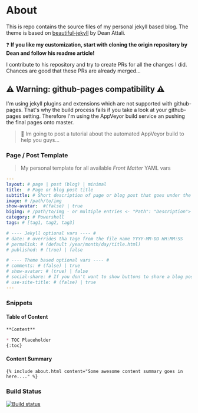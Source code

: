 # About

This is repo contains the source files of my personal jekyll based blog.
The theme is based on [beautiful-jekyll](https://github.com/daattali/beautiful-jekyll) by Dean Attali.

❓ **If you like my customization, start with cloning the origin repository by Dean and follow his readme article!**

I contribute to his repository and try to create PRs for all the changes I did. Chances are good that these PRs are already merged...


## ⚠️ Warning: github-pages compatibility ⚠️

I'm using jekyll plugins and extensions which are not supported with github-pages. That's why the build process fails
if you take a look at your github-pages setting. Therefore I'm using the AppVeyor build service an pushing the final
pages onto master.

> 📓 Im going to post a tutorial about the automated AppVeyor build to help you guys...

### Page / Post Template
> My personal template for all available *Front Matter* YAML vars

```YAML
---
layout: # page | post (blog) | minimal
title:	# Page or blog post title
subtitle: # Short description of page or blog post that goes under the title
image: # /path/to/img
show-avatar:  #(false) | true
bigimg:	# /path/to/img - or multiple entries <- "Path": "Description">
category: # Powershell
tags: # [tag1, tag2, tag3]

# ---- Jekyll optional vars ---- #
# date: # overrides tha tage from the file name YYYY-MM-DD HH:MM:SS
# permalink: # (default /year/month/day/title.html)
# published: # (true) | false

# ---- Theme based optional vars ---- #
# comments: # (false) | true
# show-avatar: # (true) | false
# social-share: # If you don't want to show buttons to share a blog post on social media, use social-share: false (this feature is turned on by default).
# use-site-title: # (false) | true
---
```

### Snippets

#### Table of Content

```markdown
**Content**

* TOC Placeholder
{:toc}
```

#### Content Summary
```
{% include about.html content="Some awesome content summary goes in here...." %}
```

### Build Status
[![Build status](https://ci.appveyor.com/api/projects/status/ijefqc1m02kkekyh?svg=true)](https://ci.appveyor.com/project/OCram85/ocram85-github-io)
